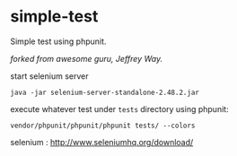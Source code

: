 # simple-test
Simple test using phpunit.


*forked from awesome guru, Jeffrey Way.*


start selenium server

`java -jar selenium-server-standalone-2.48.2.jar`

execute whatever test under `tests` directory using phpunit:

`vendor/phpunit/phpunit/phpunit tests/ --colors`

selenium : http://www.seleniumhq.org/download/